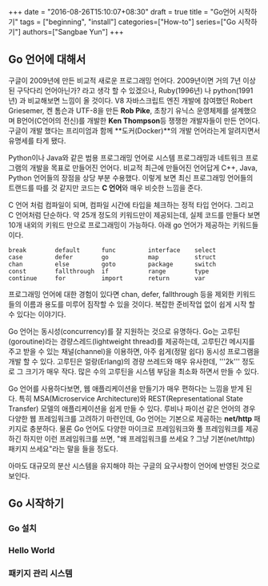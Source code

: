 +++
date = "2016-08-26T15:10:07+08:30"
draft = true
title = "Go언어 시작하기"
tags = ["beginning", "install"]
categories=["How-to"]
series=["Go 시작하기"]
authors=["Sangbae Yun"]
+++
## Go 언어에 대해서
구글이 2009년에 만든 비교적 새로운 프로그래밍 언어다. 2009년이면 거의 7년 이상된 구닥다리 언어아닌가? 라고 생각 할 수 있겠으나, Ruby(1996년) 나 python(1991년) 과 비교해보면 느낌이 올 것이다. V8 자바스크립트 엔진 개발에 참여했던 Robert Griesemer, 켄 톰슨과 UTF-8을 만든 **Rob Pike**, 초창기 유닉스 운영체제를 설계했으며 B언어(C언어의 전신)를 개발한 **Ken Thompson**등 쟁쟁한 개발자들이 만든 언어다. 구글이 개발 했다는 프리미엄과 함께 **도커(Docker)**의 개발 언어라는게 알려지면서 유명세를 타게 됐다.

Python이나 Java와 같은 범용 프로그래밍 언어로 시스템 프로그래밍과 네트워크 프로그램의 개발을 목표로 만들어진 언어다. 비교적 최근에 만들어진 언어답게 C++, Java, Python 언어들의 장점을 상당 부분 수용했다. 이렇게 보면 최신 프로그래밍 언어들의 트랜드를 따를 것 같지만 코드는 **C 언어**와 매우 비슷한 느낌을 준다. 

C 언어 처럼 컴파일이 되며, 컴파일 시간에 타입을 체크하는 정적 타입 언어다. 그리고 C 언어처럼 단순하다. 약 25개 정도의 키워드만이 제공되는데, 실제 코드를 만들다 보면 10개 내외의 키워드 만으로 프로그래밍이 가능하다. 아래 go 언어가 제공하는 키워드들이다.  
```
break        default      func         interface    select
case         defer        go           map          struct
chan         else         goto         package      switch
const        fallthrough  if           range        type
continue     for          import       return       var
```
프로그래밍 언어에 대한 경험이 있다면 chan, defer, fallthrough 등을 제외한 키워드들의 이름과 용도를 미루어 짐작할 수 있을 것이다. 복잡한 준비작업 없이 쉽게 시작 할 수 있다는 이야기다.

Go 언어는 동시성(concurrency)를 잘 지원하는 것으로 유명하다. Go는 고루틴(goroutine)라는 경량스레드(lightweight thread)를 제공하는데, 고루틴간 메시지를 주고 받을 수 있는 채널(channel)을 이용하면, 아주 쉽게(정말 쉽다) 동시성 프로그램을 개발 할 수 있다. 고루틴은 얼랑(Erlang)의 경량 쓰레드와 매우 유사한데, '''2k''' 정도로 그 크기가 매우 작다. 많은 수의 고루틴을 시스템 부담을 최소화 하면서 만들 수 있다.

Go 언어를 사용하다보면, 웹 애플리케이션을 만들기가 매우 편하다는 느낌을 받게 된다. 특히 MSA(Microservice Architecture)와 REST(Representational State Transfer) 모델의 애플리케이션을 쉽게 만들 수 있다. 루비나 파이선 같은 언어의 경우 다양한 웹 프레임워크를 고려하기 마련인데, Go 언어는 기본으로 제공하는 **net/http** 패키지로 충분하다. 물론 Go 언어도 다양한 마이크로 프레임워크와 풀 프레임워크를 제공하긴 하지만 이런 프레임워크를 쓰면, "왜 프레임워크를 쓰세요 ? 그냥 기본(net/http) 패키지 쓰세요"라는 말을 들을 정도다.

아마도 대규모의 분산 시스템을 유지해야 하는 구글의 요구사항이 언어에 반영된 것으로 보인다. 
## Go 시작하기 

### Go 설치 
### Hello World
### 패키지 관리 시스템 

